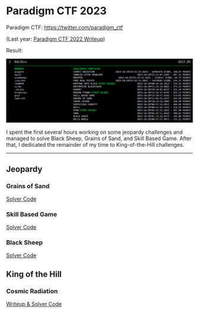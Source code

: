 # Paradigm CTF 2023

Paradigm CTF: https://twitter.com/paradigm_ctf

(Last year: [Paradigm CTF 2022 Writeup](https://github.com/minaminao/ctf-blockchain/tree/main/src/ParadigmCTF2022))

Result:

![](solved_challenges.png)

I spent the first several hours working on some jeopardy challenges and managed to solve Black Sheep, Grains of Sand, and Skill Based Game. After that, I dedicated the remainder of my time to King-of-the-Hill challenges.

---

## Jeopardy

### Grains of Sand

[Solver Code](GrainsOfSand)

### Skill Based Game

[Solver Code](SkillBasedGame)

### Black Sheep

[Solver Code](BlackSheep)

## King of the Hill

### Cosmic Radiation

[Writeup & Solver Code](CosmicRadiation)
